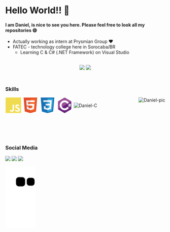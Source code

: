 # Hello World!! 👋 

#### I am Daniel, is nice to see you here. Please feel free to look all my repositories 😄
- Actually working as intern at Prysmian Group ❤
- FATEC - technology college here in Sorocaba/BR 
  - Learning C & C# (.NET Framework) on Visual Studio

<br>
<div align="center">
  
  <img height="180em" src="https://github-readme-stats.vercel.app/api?username=uDanielBispo&show_icons=true&theme=tokyonight&include_all_commits=true&count_private=true"/>
  <img height="180em" src="https://github-readme-stats.vercel.app/api/top-langs/?username=uDanielBispo&layout=compact&langs_count=7&theme=tokyonight"/>
</div>
  
<br>
 
##  
<div style="display: inline_block">
  <h3>Skills</h3>
  <img align="center" alt="Daniel-Js" height="50" width="50" src="https://raw.githubusercontent.com/devicons/devicon/master/icons/javascript/javascript-plain.svg">  
  <img align="center" alt="Daniel-HTML" height="50" width="50" src="https://raw.githubusercontent.com/devicons/devicon/master/icons/html5/html5-original.svg">
  <img align="center" alt="Daniel-CSS" height="50" width="50" src="https://raw.githubusercontent.com/devicons/devicon/master/icons/css3/css3-original.svg"> 
  <img align="center" alt="Daniel-Csharp" height="50" width="50" src="https://raw.githubusercontent.com/devicons/devicon/master/icons/csharp/csharp-original.svg">
  <img align="center" alt="Daniel-C" height="50" width="50" src="https://cdn.jsdelivr.net/gh/devicons/devicon/icons/c/c-original.svg">
  <img align="right" alt="Daniel-pic" height="130" src="https://avatars.githubusercontent.com/u/83671699?s=400&u=4301035b2164cb0dc35f232af0a3e3375f6a9e26&v=4">
  <br><br><br><br><br>
 </div>
  
  ##
  
 <div> 
  <h3>Social Media</h3>
  <a href="https://www.instagram.com/_daniel.bispo/" target="_blank"><img src="https://img.shields.io/badge/-Instagram-%23E4405F?style=for-the-badge&logo=instagram&logoColor=white" target="_blank"></a>    
  <a href = "mailto:danielbispo3015@gmail.com"><img src="https://img.shields.io/badge/-Gmail-%23333?style=for-the-badge&logo=gmail&logoColor=white" target="_blank"></a>    
  <a href="https://www.linkedin.com/in/daniel-bispo-3015/" target="_blank"><img src="https://img.shields.io/badge/-LinkedIn-%230077B5?style=for-the-badge&logo=linkedin&logoColor=white" target="_blank"></a> 
 
 ![Snake animation](https://github.com/uDanielBispo/uDanielBispo/blob/output/github-contribution-grid-snake.svg)
</div>
